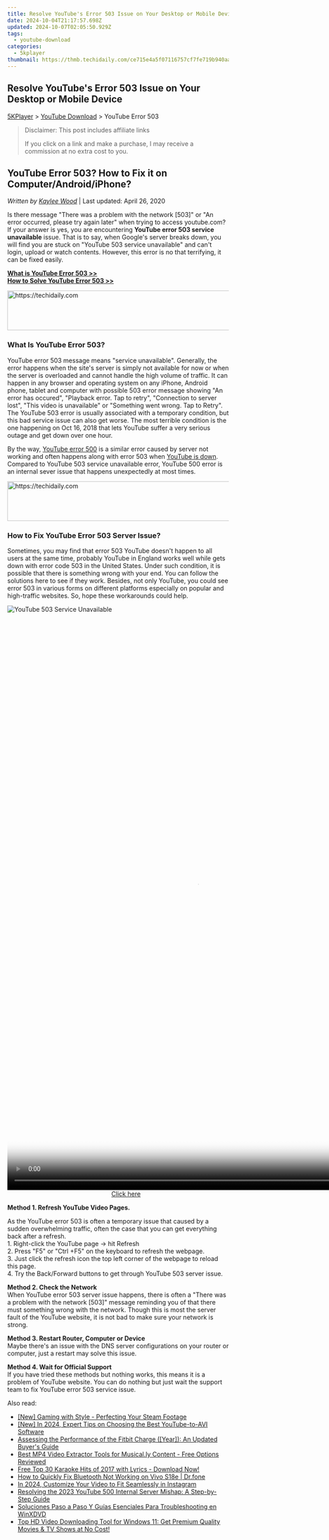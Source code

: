 ```yaml
---
title: Resolve YouTube's Error 503 Issue on Your Desktop or Mobile Device
date: 2024-10-04T21:17:57.698Z
updated: 2024-10-07T02:05:50.929Z
tags:
  - youtube-download
categories:
  - 5kplayer
thumbnail: https://thmb.techidaily.com/ce715e4a5f07116757cf7fe719b940aadd98801d018a43c3249d3a4866964b88.jpg
---
```


## Resolve YouTube's Error 503 Issue on Your Desktop or Mobile Device

[5KPlayer](https://tools.techidaily.com/5kplayer/products/) \> [YouTube Download](https://tools.techidaily.com/5kplayer/youtube-download/) \> YouTube Error 503

>  Disclaimer: This post includes affiliate links
>
>  If you click on a link and make a purchase, I may receive a commission at no extra cost to you.
>

## YouTube Error 503? How to Fix it on Computer/Android/iPhone?

 _Written by [Kaylee Wood](https://www.quora.com/profile/Amanda-Hu-21)_ | Last updated: April 26, 2020 

Is there message "There was a problem with the network \[503\]" or "An error occurred, please try again later" when trying to access youtube.com? If your answer is yes, you are encountering **YouTube error 503 service unavailable** issue. That is to say, when Google's server breaks down, you will find you are stuck on "YouTube 503 service unavailable" and can't login, upload or watch contents. However, this error is no that terrifying, it can be fixed easily.

[**What is YouTube Error 503 >>**](https://tools.techidaily.com/5kplayer/youtube-download/)  
[**How to Solve YouTube Error 503 >>**](https://tools.techidaily.com/5kplayer/youtube-download/)

<!-- affiliate ads begin -->
<a href="https://aligracehair.sjv.io/c/5597632/2135361/19272" target="_top" id="2135361">
  <img src="//a.impactradius-go.com/display-ad/19272-2135361" border="0" alt="https://techidaily.com" width="728" height="90"/>
</a>
<img height="0" width="0" src="https://aligracehair.sjv.io/i/5597632/2135361/19272" style="position:absolute;visibility:hidden;" border="0" />
<!-- affiliate ads end -->

### What Is YouTube Error 503?

YouTube error 503 message means "service unavailable". Generally, the error happens when the site's server is simply not available for now or when the server is overloaded and cannot handle the high volume of traffic. It can happen in any browser and operating system on any iPhone, Android phone, tablet and computer with possible 503 error message showing "An error has occured", "Playback error. Tap to retry", "Connection to server lost", "This video is unavailable" or "Something went wrong. Tap to Retry". The YouTube 503 error is usually associated with a temporary condition, but this bad service issue can also get worse. The most terrible condition is the one happening on Oct 16, 2018 that lets YouTube suffer a very serious outage and get down over one hour.

By the way, [YouTube error 500](https://tools.techidaily.com/5kplayer/youtube-download/) is a similar error caused by server not working and often happens along with error 503 when [YouTube is down](https://tools.techidaily.com/5kplayer/youtube-download/). Compared to YouTube 503 service unavailable error, YouTube 500 error is an internal sever issue that happens unexpectedly at most times.

<!-- affiliate ads begin -->
<a href="https://unicoeye.pxf.io/c/5597632/2134230/18498" target="_top" id="2134230">
  <img src="//a.impactradius-go.com/display-ad/18498-2134230" border="0" alt="https://techidaily.com" width="728" height="90"/>
</a>
<img height="0" width="0" src="https://unicoeye.pxf.io/i/5597632/2134230/18498" style="position:absolute;visibility:hidden;" border="0" />
<!-- affiliate ads end -->

### How to Fix YouTube Error 503 Server Issue?

Sometimes, you may find that error 503 YouTube doesn't happen to all users at the same time, probably YouTube in England works well while gets down with error code 503 in the United States. Under such condition, it is possible that there is something wrong with your end. You can follow the solutions here to see if they work. Besides, not only YouTube, you could see error 503 in various forms on different platforms especially on popular and high-traffic websites. So, hope these workarounds could help.

![YouTube 503 Service Unavailable](https://www.5kplayer.com/youtube-download/img/youtube-error-503.jpg) 

<!-- affiliate ads begin -->
<span id="1793213">
					<video width="864" height="1296" style="cursor:pointer"
           poster="//a.impactradius-go.com/display-clicktoplayimage/1793213.png"
           onclick="if(!this.playClicked){this.play();this.setAttribute('controls',true);this.playClicked=true;}">
	   <source src="//a.impactradius-go.com/display-ad/19135-1793213">
	   <img src="//a.impactradius-go.com/display-clicktoplayimage/1793213.png" style="border: none; height: 100%; width: 100%; object-fit: contain">
	</video>
	<div style="width:540px;text-align:center"><a href="javascript:window.open(decodeURIComponent('https%3A%2F%2Ftinyland.pxf.io%2Fc%2F5597632%2F1793213%2F19135'), '_blank');void(0);">Click here</a></div>
</span>
<img height="0" width="0" src="https://imp.pxf.io/i/5597632/1793213/19135" style="position:absolute;visibility:hidden;" border="0" />
<!-- affiliate ads end -->

**Method 1\. Refresh YouTube Video Pages.**

As the YouTube error 503 is often a temporary issue that caused by a sudden overwhelming traffic, often the case that you can get everything back after a refresh.  
 1\. Right-click the YouTube page -> hit Refresh  
 2\. Press "F5" or "Ctrl +F5" on the keyboard to refresh the webpage.  
 3\. Just click the refresh icon the top left corner of the webpage to reload this page.  
 4\. Try the Back/Forward buttons to get through YouTube 503 server issue.

**Method 2\. Check the Network**  
 When YouTube error 503 server issue happens, there is often a "There was a problem with the network \[503\]" message reminding you of that there must something wrong with the network. Though this is most the server fault of the YouTube website, it is not bad to make sure your network is strong.

**Method 3\. Restart Router, Computer or Device**  
 Maybe there's an issue with the DNS server configurations on your router or computer, just a restart may solve this issue.

**Method 4\. Wait for Official Support**  
 If you have tried these methods but nothing works, this means it is a problem of YouTube website. You can do nothing but just wait the support team to fix YouTube error 503 service issue.

<ins class="adsbygoogle"
     style="display:block"
     data-ad-format="autorelaxed"
     data-ad-client="ca-pub-7571918770474297"
     data-ad-slot="1223367746"></ins>

<ins class="adsbygoogle"
     style="display:block"
     data-ad-client="ca-pub-7571918770474297"
     data-ad-slot="8358498916"
     data-ad-format="auto"
     data-full-width-responsive="true"></ins>

<span class="atpl-alsoreadstyle">Also read:</span>
<div><ul>
<li><a href="https://video-capture.techidaily.com/new-gaming-with-style-perfecting-your-steam-footage/"><u>[New] Gaming with Style - Perfecting Your Steam Footage</u></a></li>
<li><a href="https://facebook-video-share.techidaily.com/new-in-2024-expert-tips-on-choosing-the-best-youtube-to-avi-software/"><u>[New] In 2024, Expert Tips on Choosing the Best YouTube-to-AVI Software</u></a></li>
<li><a href="https://buynow-marvelous.techidaily.com/assessing-the-performance-of-the-fitbit-charge-year-an-updated-buyers-guide/"><u>Assessing the Performance of the Fitbit Charge ([Year]): An Updated Buyer's Guide</u></a></li>
<li><a href="https://youtube-video-recordings.techidaily.com/best-mp4-video-extractor-tools-for-musically-content-free-options-reviewed/"><u>Best MP4 Video Extractor Tools for Musical.ly Content - Free Options Reviewed</u></a></li>
<li><a href="https://youtube-video-recordings.techidaily.com/free-top-30-karaoke-hits-of-2017-with-lyrics-download-now/"><u>Free Top 30 Karaoke Hits of 2017 with Lyrics - Download Now!</u></a></li>
<li><a href="https://howto.techidaily.com/how-to-quickly-fix-bluetooth-not-working-on-vivo-s18e-drfone-by-drfone-fix-android-problems-fix-android-problems/"><u>How to Quickly Fix Bluetooth Not Working on Vivo S18e | Dr.fone</u></a></li>
<li><a href="https://instagram-video-recordings.techidaily.com/in-2024-customize-your-video-to-fit-seamlessly-in-instagram/"><u>In 2024, Customize Your Video to Fit Seamlessly in Instagram</u></a></li>
<li><a href="https://youtube-video-recordings.techidaily.com/resolving-the-2023-youtube-500-internal-server-mishap-a-step-by-step-guide/"><u>Resolving the 2023 YouTube 500 Internal Server Mishap: A Step-by-Step Guide</u></a></li>
<li><a href="https://discover-dash.techidaily.com/soluciones-paso-a-paso-y-guias-esenciales-para-troubleshooting-en-winxdvd/"><u>Soluciones Paso a Paso Y Guías Esenciales Para Troubleshooting en WinXDVD</u></a></li>
<li><a href="https://youtube-video-recordings.techidaily.com/top-hd-video-downloading-tool-for-windows-11-get-premium-quality-movies-and-tv-shows-at-no-cost/"><u>Top HD Video Downloading Tool for Windows 11: Get Premium Quality Movies & TV Shows at No Cost!</u></a></li>
</ul></div>

